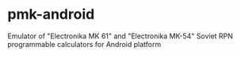 pmk-android
===========

Emulator of "Electronika MK 61" and "Electronika MK-54" Soviet RPN programmable calculators for Android platform
